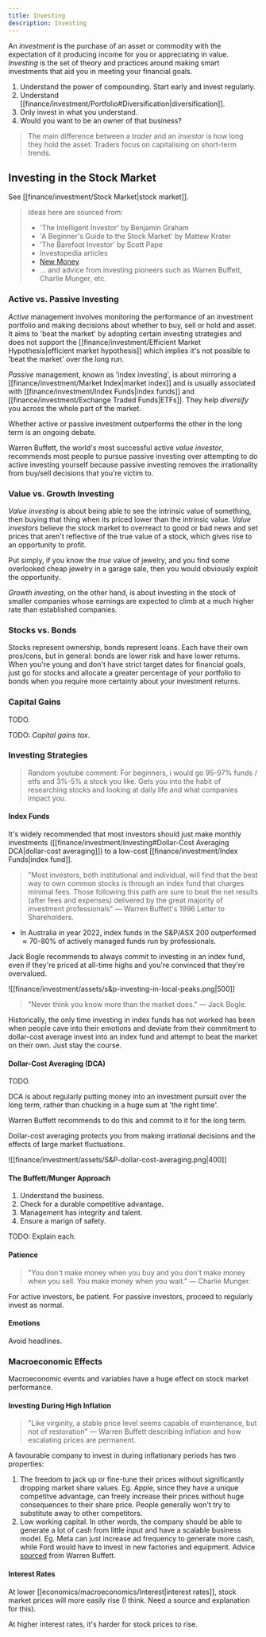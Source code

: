 ```yaml
---
title: Investing
description: Investing
---
```


An *investment* is the purchase of an asset or commodity with the expectation of it producing income for you or appreciating in value. *Investing* is the set of theory and practices around making smart investments that aid you in meeting your financial goals.

1. Understand the power of compounding. Start early and invest regularly.
2. Understand [[finance/investment/Portfolio#Diversification|diversification]].
3. Only invest in what you understand. 
4. Would you want to be an owner of that business? 

> The main difference between a *trader* and an *investor* is how long they hold the asset. Traders focus on capitalising on short-term trends.


## Investing in the Stock Market
See [[finance/investment/Stock Market|stock market]].

> Ideas here are sourced from:
> - 'The Intelligent Investor' by Benjamin Graham
> - 'A Beginner's Guide to the Stock Market' by Mattew Krater
> - 'The Barefoot Investor' by Scott Pape
> - Investopedia articles
> - [New Money](https://www.youtube.com/c/AussieWealthCreation).
> - ... and advice from investing pioneers such as Warren Buffett, Charlie Munger, etc.

### Active vs. Passive Investing
*Active* management involves monitoring the performance of an investment portfolio and making decisions about whether to buy, sell or hold and asset. It aims to 'beat the market' by adopting certain investing strategies and does not support the [[finance/investment/Efficient Market Hypothesis|efficient market hypothesis]] which implies it's not possible to 'beat the market' over the long run.

*Passive* management, known as 'index investing', is about mirroring a [[finance/investment/Market Index|market index]] and is usually associated with [[finance/investment/Index Funds|index funds]] and [[finance/investment/Exchange Traded Funds|ETFs]]. They help *diversify* you across the whole part of the market.

Whether active or passive investment outperforms the other in the long term is an ongoing debate.

Warren Buffett, the world's most successful active *value investor*, recommends most people to pursue passive investing over attempting to do active investing yourself because passive investing removes the irrationality from buy/sell decisions that you're victim to.

### Value vs. Growth Investing
*Value investing* is about being able to see the intrinsic value of something, then buying that thing when its priced lower than the intrinsic value. *Value investors* believe the stock market to overreact to good or bad news and set prices that aren't reflective of the true value of a stock, which gives rise to an opportunity to profit.

Put simply, if you know the *true* value of jewelry, and you find some overlooked cheap jewelry in a garage sale, then you would obviously exploit the opportunity.

*Growth investing*, on the other hand, is about investing in the stock of smaller companies whose earnings are expected to climb at a much higher rate than established companies.

### Stocks vs. Bonds
Stocks represent ownership, bonds represent loans. Each have their own pros/cons, but in general: bonds are lower risk and have lower returns. When you're young and don't have strict target dates for financial goals, just go for stocks and allocate a greater percentage of your portfolio to bonds when you require more certainty about your investment returns.

### Capital Gains
TODO.

TODO: *Capital gains tax*.


### Investing Strategies

> Random youtube comment: For beginners, i would go 95-97% funds / etfs and 3%-5% a stock you like. Gets you into the habit of researching stocks and looking at daily life and what companies impact you.


#### Index Funds
It's widely recommended that most investors should just make monthly investments ([[finance/investment/Investing#Dollar-Cost Averaging DCA|dollar-cost averaging]]) to a low-cost [[finance/investment/Index Funds|index fund]].
> "Most investors, both institutional and individual, will find that the best way to own common stocks is through an index fund that charges minimal fees. Those following this path are sure to beat the net results (after fees and expenses) delivered by the great majority of investment professionals" — Warren Buffett's 1996 Letter to Shareholders.
- In Australia in year 2022, index funds in the S&P/ASX 200 outperformed $\approx 70\text{-}80\%$ of actively managed funds run by professionals.

Jack Bogle recommends to always commit to investing in an index fund, even if they're priced at all-time highs and you're convinced that they're overvalued. 

![[finance/investment/assets/s&p-investing-in-local-peaks.png|500]]

> "Never think you know more than the market does." — Jack Bogle.

Historically, the only time investing in index funds has not worked has been when people cave into their emotions and deviate from their commitment to dollar-cost average invest into an index fund and attempt to beat the market on their own. Just stay the course.

#### Dollar-Cost Averaging (DCA)
TODO.

DCA is about regularly putting money into an investment pursuit over the long term, rather than chucking in a huge sum at 'the right time'.

Warren Buffett recommends to do this and commit to it for the long term.

Dollar-cost averaging protects you from making irrational decisions and the effects of large market fluctuations.

![[finance/investment/assets/S&P-dollar-cost-averaging.png|400]]

#### The Buffett/Munger Approach
1. Understand the business.
2. Check for a durable competitive advantage.
3. Management has integrity and talent.
4. Ensure a marign of safety. 

TODO: Explain each.

#### Patience
> "You don't make money when you buy and you don't make money when you sell. You make money when you wait." — Charlie Munger.

For active investors, be patient. For passive investors, proceed to regularly invest as normal.

#### Emotions

Avoid headlines.

### Macroeconomic Effects
Macroeconomic events and variables have a huge effect on stock market performance.

#### Investing During High Inflation
> "Like virginity, a stable price level seems capable of maintenance, but not of restoration" — Warren Buffett describing inflation and how escalating prices are permanent.

A favourable company to invest in during inflationary periods has two properties:
1. The freedom to jack up or fine-tune their prices without significantly dropping market share values. Eg. Apple, since they have a unique competitve advantage, can freely increase their prices without huge consequences to their share price. People generally won't try to substitute away to other competitors.
2.  Low working capital. In other words, the company should be able to generate a lot of cash from little input and have a scalable business model. Eg. Meta can just increase ad frequency to generate more cash, while Ford would have to invest in new factories and equipment.
Advice [sourced](https://arichlife.com.au/how-warren-buffett-says-to-invest-during-high-inflation/) from Warren Buffett.

#### Interest Rates
At lower [[economics/macroeconomics/Interest|interest rates]], stock market prices will more easily rise (I think. Need a source and explanation for this).

At higher interest rates, it's harder for stock prices to rise.


